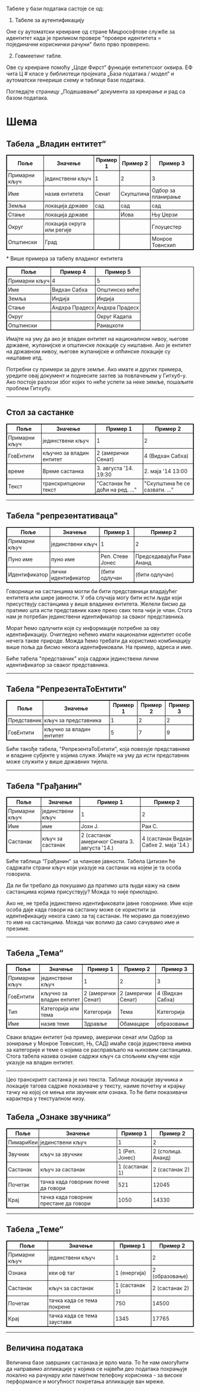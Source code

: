 <!-- Do not edit this file. It was translated by Google. -->
<style>
  table {
  font-size: 100%;
}

table, th, td {
  border: 1px solid black;
  border-collapse: collapse;
  font-weight: normal;
}
th, td {
  padding: 3px;
}
th {
  text-align: left;
}
th {
  text-align: center;
  font-weight: bold;
}
</style>
<p> Табеле у бази података састоје се од: </p>
<ol>
<li> Табеле за аутентификацију </li></ol>
<p> Оне су аутоматски креиране од стране Мицрософтове службе за идентитет када је приликом провере "провере идентитета = појединачни кориснички рачуни" било прво проверено. </p>
<ol start="2">
<li> Говмеетинг табле. </li></ol>
<p> Ове су креиране помоћу „Цоде Фирст“ функције ентитетског оквира. ЕФ чита Ц
# класе у библиотеци пројеката „База података / модел“ и аутоматски генерише схему и таблице базе података. </p>

<p> Погледајте страницу „Подешавање“ документа за креирање и рад са базом података. </p>
<h1> Шема </h1><h2> Табела „Владин ентитет“ </h2>
<table><tr><th> Поље </th><th> Значење </th><th> Пример 1 </th><th> Пример 2 </th><th> Пример 3 </th></tr>
<tr><td> Примарни кључ </td><td> јединствени кључ </td><td> 1 </td><td> 2 </td><td> 3 </td></tr>
<tr><td> Име </td><td> назив ентитета </td><td> Сенат </td><td> Скупштина </td><td> Одбор за планирање </td></tr>
<tr><td> Земља </td><td> локација државе </td><td> сад </td><td> сад </td><td> сад </td></tr>
<tr><td> Стање </td><td> локација државе </td><td></td><td> Иова </td><td> Њу Џерзи </td></tr>
<tr><td> Округ </td><td> локација округа или регије </td><td></td><td></td><td> Глоуцестер </td></tr>
<tr><td> Општински </td><td> Град </td><td></td><td></td><td> Монрое Товнсхип </td></tr>
</table>

<p>
* Више примера за табелу владиног ентитета </p>

<table><tr><th> Поље </th><th> Пример 4 </th><th> Пример 5 </th></tr>
<tr><td> Примарни кључ </td><td> 4 </td><td> 5 </td></tr>
<tr><td> Име </td><td> Видхан Сабха </td><td> Општинско веће </td></tr>
<tr><td> Земља </td><td> Индија </td><td> Индија </td></tr>
<tr><td> Стање </td><td> Андхра Прадесх </td><td> Андхра Прадесх </td></tr>
<tr><td> Округ </td><td></td><td> Округ Кадапа </td></tr>
<tr><td> Општински </td><td></td><td> Раиацхоти </td></tr>
</table>

<p> Имајте на уму да ако је владин ентитет на националном нивоу, његове државне, жупанијске и општинске локације су ништавне. Ако је ентитет на државном нивоу, његове жупанијске и опћинске локације су ништавне итд. </p>

<p> Потребни су примери за друге земље. Ако имате и других примера, уредите овај документ и поднесите захтев за повлачењем у Гитхуб-у. Ако постоје разлози због којих то неће успети за неке земље, пошаљите проблем Гитхубу. </p>
<hr /><h2> Стол за састанке </h2>
<table><tr><th> Поље </th><th> Значење </th><th> Пример 1 </th><th> Пример 2 </th></tr>
<tr><td> Примарни кључ </td><td> јединствени кључ </td><td> 1 </td><td> 2 </td></tr>
<tr><td> ГовЕнтити </td><td> кључно за владин ентитет </td><td> 2 (амерички Сенат) </td><td> 4 (Видхан Сабха) </td></tr>
<tr><td> време </td><td> Време састанка </td><td> 3. августа &#39;14. 19:30 </td><td> 2. маја &#39;14 13:00 </td></tr>
<tr><td> Текст </td><td> транскрипциони текст </td><td> "Састанак ће доћи на ред. ..." </td><td> "Скупштина ће се сазвати. ..." </td></tr>
</table>
<hr /><h2> Табела "репрезентативаца" </h2>
<table><tr><th> Поље </th><th> Значење </th><th> Пример 1 </th><th> Пример 2 </th></tr>
<tr><td> Примарни кључ </td><td> јединствени кључ </td><td> 1 </td><td> 2 </td></tr>
<tr><td> Пуно име </td><td> пуно име </td><td> Реп. Стеве Јонес </td><td> Председавајући Рави Ананд </td></tr>
<tr><td> Идентификатор </td><td> лични идентификатор </td><td> (бити одлучан </td><td> (бити одлучан) </td></tr>
</table>

<p> Говорници на састанцима могли би бити представници владајућег ентитета или шире јавности. У оба случаја могу бити исти људи који присуствују састанцима у више владиних ентитета. Желели бисмо да пратимо шта исти представник каже преко свих тела чији је члан. Стога нам је потребан јединствени идентификатор за сваког представника. </p>

<p> Морат ћемо одлучити које су информације потребне за ову идентификацију. Очигледно нећемо имати национални идентитет особе нечега такве природе. Можда ћемо требати да користимо комбинацију више поља да бисмо некога идентификовали. На пример, адреса и име. </p>

<p> Биће табела "представник" која садржи јединствени лични идентификатор за сваког представника. </p>
<hr /><h2> Табела "РепрезентаТоЕнтити" </h2>
<table><tr><th> Поље </th><th> Значење </th><th> Пример 1 </th><th> Пример 2 </th><th> Пример 3 </th></tr>
<tr><td> Представник </td><td> кључ за представника </td><td> 1 </td><td> 2 </td><td> 2 </td></tr>
<tr><td> ГовЕнтити </td><td> кључно за владин ентитет </td><td> 5 </td><td> 7 </td><td> 9 </td></tr>
</table>

<p> Биће такође табела, "РепрезентаТоЕнтити", која повезује представнике и владине субјекте у којима служе. Имајте на уму да исти представник може служити у више државних тијела. </p>
<hr /><h2> Табела "Грађанин" </h2>
<table><tr><th> Поље </th><th> Значење </th><th> Пример 1 </th><th> Пример 2 </th></tr>
<tr><td> Примарни кључ </td><td> јединствени кључ </td><td> 1 </td><td> 2 </td></tr>
<tr><td> Име </td><td> име </td><td> Јохн Ј. </td><td> Раи С. </td></tr>
<tr><td> Састанак </td><td> кључ за састанак </td><td> 2 (састанак америчког Сената 3. августа &#39;14.) </td><td> 4 (састанак Видхан Сабхе 2. маја &#39;14.) </td></tr>
</table>

<p> Биће таблица "Грађанин" за чланове јавности. Табела Цитизен ће садржати страни кључ који указује на састанак на којем је та особа говорила. </p>

<p> Да ли би требало да покушамо да пратимо шта људи кажу на свим састанцима којима присуствују? Можда то није прикладно. </p>

<p> Ако не, не треба јединствено идентификовати јавне говорнике. Име које особа даје када говори на састанку може се користити за идентификацију некога само за тај састанак. Не морамо да повезујемо то име на састанцима. Можда чак волимо да само сачувамо име и презиме. </p>
<hr /><h2> Табела „Тема“ </h2>
<table><tr><th> Поље </th><th> Значење </th><th> Пример 1 </th><th> Пример 2 </th><th> Пример 3 </th></tr>
<tr><td> Примарни кључ </td><td> јединствени кључ </td><td> 1 </td><td> 2 </td><td> 3 </td></tr>
<tr><td> ГовЕнтити </td><td> кључно за владин ентитет </td><td> 2 (амерички Сенат) </td><td> 2 (амерички Сенат) </td><td> 4 (Видхан Сабха) </td></tr>
<tr><td> Тип </td><td> Категорија или тема </td><td> Категорија </td><td> Тема </td><td> Категорија </td></tr>
<tr><td> Име </td><td> назив теме </td><td> Здравље </td><td> Обамацаре </td><td> образовање </td></tr>
</table>

<p> Сваки владин ентитет (на пример, амерички сенат или Одбор за зонирање у Монрое Товнсхип, Њ, САД) имаће своја јединствена имена за категорије и теме о којима се расправљало на њиховим састанцима. Стога табела назива ознаке садржи кључ са спољним кључем који указује на владин ентитет. </p>
<hr />
<p> Цео транскрипт састанка је низ текста. Таблице локације звучника и локације тагова садрже показиваче у тексту, наиме почетну и крајњу тачку на којој се мења или звучник или ознака. То ће бити показивачи карактера у текстуалном низу. </p>
<h2> Табела „Ознаке звучника“ </h2>
<table><tr><th> Поље </th><th> Значење </th><th> Пример 1 </th><th> Пример 2 </th></tr>
<tr><td> ПимариКеи </td><td> јединствени кључ </td><td> 1 </td><td> 2 </td></tr>
<tr><td> Звучник </td><td> кључ за звучник </td><td> 1 (Реп. Јонес) </td><td> 2 (столица. Ананд) </td></tr>
<tr><td> Састанак </td><td> кључ за састанак </td><td> 1 (састанак 1) </td><td> 2 (састанак 2) </td></tr>
<tr><td> Почетак </td><td> тачка када говорник почне да говори </td><td> 521 </td><td> 12045 </td></tr>
<tr><td> Крај </td><td> тачка када говорник престане да говори </td><td> 1050 </td><td> 14330 </td></tr>
</table>
<hr /><h2> Табела „Теме“ </h2>
<table><tr><th> Поље </th><th> Значење </th><th> Пример 1 </th><th> Пример 2 </th></tr>
<tr><td> Примарни кључ </td><td> јединствени кључ </td><td> 1 </td><td> 2 </td></tr>
<tr><td> Ознака </td><td> кеи оф таг </td><td> 1 (енергија) </td><td> 2 (образовање) </td></tr>
<tr><td> Састанак </td><td> кључ за састанак </td><td> 1 (састанак 1) </td><td> 2 (састанак 2) </td></tr>
<tr><td> Почетак </td><td> тачка када се тема покрене </td><td> 750 </td><td> 14500 </td></tr>
<tr><td> Крај </td><td> тачка када се тема заустави </td><td> 1345 </td><td> 17765 </td></tr>
</table>
<hr /><h2> Величина података </h2>
<p> Величина базе завршних састанака је врло мала. То ће нам омогућити да направимо апликације у којима се највећи део података похрањује локално на рачунару или паметном телефону корисника - за високе перформансе и могућност покретања апликације ван мреже. </p>
